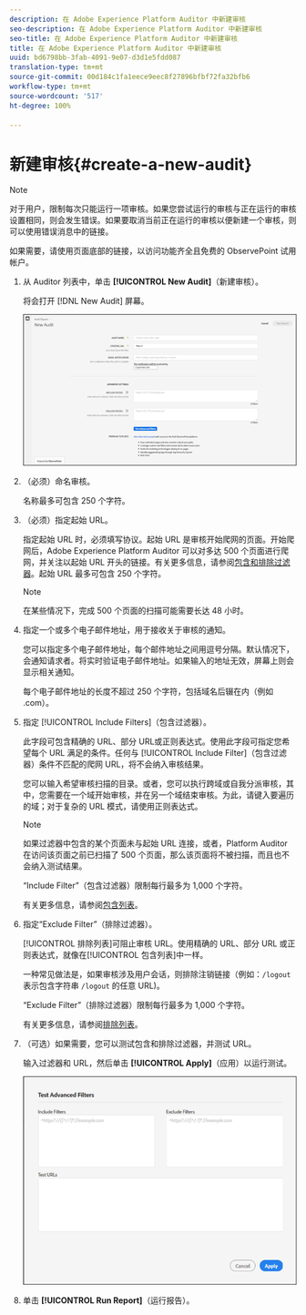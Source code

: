 ```yaml
---
description: 在 Adobe Experience Platform Auditor 中新建审核
seo-description: 在 Adobe Experience Platform Auditor 中新建审核
seo-title: 在 Adobe Experience Platform Auditor 中新建审核
title: 在 Adobe Experience Platform Auditor 中新建审核
uuid: bd6798bb-3fab-4091-9e07-d3d1e5fdd087
translation-type: tm+mt
source-git-commit: 00d184c1fa1eece9eec8f27896bfbf72fa32bfb6
workflow-type: tm+mt
source-wordcount: '517'
ht-degree: 100%

---
```



# 新建审核{#create-a-new-audit}

>[!NOTE]
>
>对于用户，限制每次只能运行一项审核。如果您尝试运行的审核与正在运行的审核设置相同，则会发生错误。如果要取消当前正在运行的审核以便新建一个审核，则可以使用错误消息中的链接。

如果需要，请使用页面底部的链接，以访问功能齐全且免费的 ObservePoint 试用帐户。

1. 从 Auditor 列表中，单击 **[!UICONTROL New Audit]**（新建审核）。

   将会打开 [!DNL New Audit] 屏幕。

   ![](assets/config.png)

1. （必须）命名审核。

   名称最多可包含 250 个字符。
1. （必须）指定起始 URL。

   指定起始 URL 时，必须填写协议。起始 URL 是审核开始爬网的页面。开始爬网后，Adobe Experience Platform Auditor 可以对多达 500 个页面进行爬网，并关注以起始 URL 开头的链接。有关更多信息，请参阅[包含和排除过滤器](../create-audit/filters.md)。起始 URL 最多可包含 250 个字符。

   >[!NOTE]
   >
   >在某些情况下，完成 500 个页面的扫描可能需要长达 48 小时。

1. 指定一个或多个电子邮件地址，用于接收关于审核的通知。

   您可以指定多个电子邮件地址，每个邮件地址之间用逗号分隔。默认情况下，会通知请求者。将实时验证电子邮件地址。如果输入的地址无效，屏幕上则会显示相关通知。

   每个电子邮件地址的长度不超过 250 个字符，包括域名后辍在内（例如 .com）。

1. 指定 [!UICONTROL Include Filters]（包含过滤器）。

   此字段可包含精确的 URL、部分 URL或正则表达式。使用此字段可指定您希望每个 URL 满足的条件。任何与 [!UICONTROL Include Filter]（包含过滤器）条件不匹配的爬网 URL，将不会纳入审核结果。

   您可以输入希望审核扫描的目录。或者，您可以执行跨域或自我分派审核，其中，您需要在一个域开始审核，并在另一个域结束审核。为此，请键入要遍历的域；对于复杂的 URL 模式，请使用正则表达式。

   >[!NOTE]
   >
   >如果过滤器中包含的某个页面未与起始 URL 连接，或者，Platform Auditor 在访问该页面之前已扫描了 500 个页面，那么该页面将不被扫描，而且也不会纳入测试结果。

   “Include Filter”（包含过滤器）限制每行最多为 1,000 个字符。

   有关更多信息，请参阅[包含列表](../create-audit/filters.md)。
1. 指定“Exclude Filter”（排除过滤器）。

   [!UICONTROL 排除列表]可阻止审核 URL。使用精确的 URL、部分 URL 或正则表达式，就像在[!UICONTROL 包含列表]中一样。

   一种常见做法是，如果审核涉及用户会话，则排除注销链接（例如：`/logout` 表示包含字符串 `/logout` 的任意 URL)。

   “Exclude Filter”（排除过滤器）限制每行最多为 1,000 个字符。

   有关更多信息，请参阅[排除列表](../create-audit/filters.md)。
1. （可选）如果需要，您可以测试包含和排除过滤器，并测试 URL。

   输入过滤器和 URL，然后单击 **[!UICONTROL Apply]**（应用）以运行测试。

   ![](assets/test-advanced-filters.png)

1. 单击 **[!UICONTROL Run Report]**（运行报告）。
